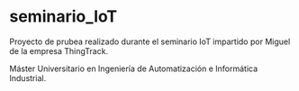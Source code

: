 # seminario_IoT
Proyecto de prubea realizado durante el seminario IoT impartido por Miguel de la empresa ThingTrack. 

Máster Universitario en Ingeniería de Automatización e Informática Industrial. 
